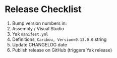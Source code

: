 # Release Checklist

1. Bump version numbers in:
  1. Assembly / Visual Studio
  2. Yak `manifest.yml`
  3. Definitions, `Caribou, Version=0.13.0.0` string
2. Update CHANGELOG date
3. Publish release on GitHub (triggers Yak release)